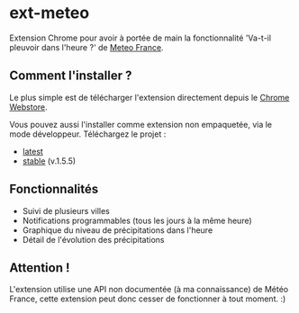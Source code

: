 ext-meteo
==

Extension Chrome pour avoir à portée de main la fonctionnalité 'Va-t-il pleuvoir dans l'heure ?' de [Meteo France](http://www.meteofrance.com/).

Comment l'installer ?
--

Le plus simple est de télécharger l'extension directement depuis le [Chrome Webstore](https://chrome.google.com/webstore/detail/pluie-dans-lheure/nnpkmpjhobmndlchjdahkjgdodlfikce).

Vous pouvez aussi l'installer comme extension non empaquetée, via le mode développeur. 
Téléchargez le projet :
- [latest](https://github.com/liorzoue/ext-meteo/archive/master.zip)
- [stable](https://github.com/liorzoue/ext-meteo/archive/1.5.5.zip) (v.1.5.5)

Fonctionnalités
--

- Suivi de plusieurs villes
- Notifications programmables (tous les jours à la même heure)
- Graphique du niveau de précipitations dans l'heure
- Détail de l'évolution des précipitations

Attention !
--

L'extension utilise une API non documentée (à ma connaissance) de Météo France, cette extension peut donc cesser de fonctionner à tout moment. :)

